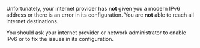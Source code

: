Unfortunately, your internet provider has <strong>not</strong> given you a modern IPv6
address or there is an error in its configuration. You are <strong>not</strong> able to
reach all internet destinations.

You should ask your internet provider or network administrator to enable IPv6
or to fix the issues in its configuration.
